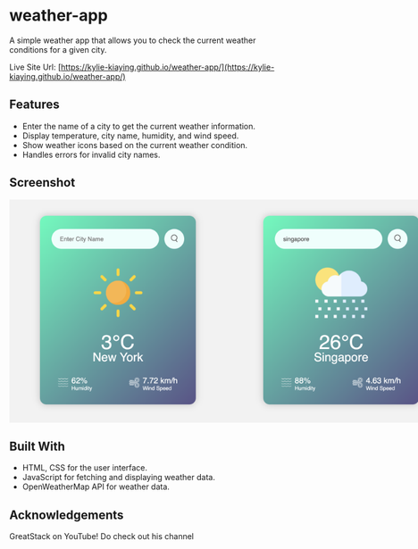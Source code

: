 # weather-app

A simple weather app that allows you to check the current weather conditions for a given city.

Live Site Url: [https://kylie-kiaying.github.io/weather-app/](https://kylie-kiaying.github.io/weather-app/)

## Features
- Enter the name of a city to get the current weather information.
- Display temperature, city name, humidity, and wind speed.
- Show weather icons based on the current weather condition.
- Handles errors for invalid city names.

## Screenshot
<div style="display: flex; justify-content: space-between;">
    <img src="images/default-weather-screenshot.png" alt="Screenshot of default site" width="400">
    <img src="images/sg-weather-screenshot.png" alt="Screenshot with SG weather input" width="400">
</div>

## Built With
- HTML, CSS for the user interface.
- JavaScript for fetching and displaying weather data.
- OpenWeatherMap API for weather data.

## Acknowledgements 
GreatStack on YouTube! Do check out his channel
